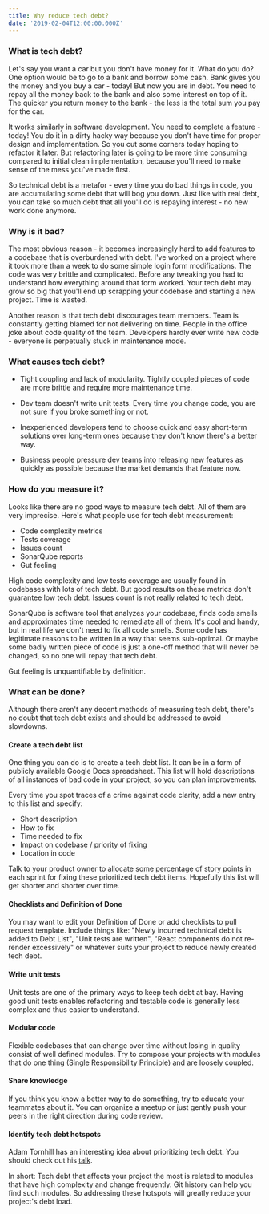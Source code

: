 ```yaml
---
title: Why reduce tech debt?
date: '2019-02-04T12:00:00.000Z'
---
```


### What is tech debt?

Let's say you want a car but you don't have money for it. What do you do? One option would be to go to a bank and borrow some cash. Bank gives you the money and you buy a car - today! But now you are in debt. You need to repay all the money back to the bank and also some interest on top of it. The quicker you return money to the bank - the less is the total sum you pay for the car.

It works similarly in software development. You need to complete a feature - today! You do it in a dirty hacky way because you don't have time for proper design and implementation. So you cut some corners today hoping to refactor it later. But refactoring later is going to be more time consuming compared to initial clean implementation, because you'll need to make sense of the mess you've made first.

So technical debt is a metafor - every time you do bad things in code, you are accumulating some debt that will bog you down. Just like with real debt, you can take so much debt that all you'll do is repaying interest - no new work done anymore.

### Why is it bad?

The most obvious reason - it becomes increasingly hard to add features to a codebase that is overburdened with debt. I've worked on a project where it took more than a week to do some simple login form modifications. The code was very brittle and complicated. Before any tweaking you had to understand how everything around that form worked. Your tech debt may grow so big that you'll end up scrapping your codebase and starting a new project. Time is wasted.

Another reason is that tech debt discourages team members. Team is constantly getting blamed for not delivering on time. People in the office joke about code quality of the team. Developers hardly ever write new code - everyone is perpetually stuck in maintenance mode.

### What causes tech debt?

- Tight coupling and lack of modularity. Tightly coupled pieces of code are more brittle and require more maintenance time.

- Dev team doesn't write unit tests. Every time you change code, you are not sure if you broke something or not.

- Inexperienced developers tend to choose quick and easy short-term solutions over long-term ones because they don't know there's a better way.

- Business people pressure dev teams into releasing new features as quickly as possible because the market demands that feature now.

### How do you measure it?

Looks like there are no good ways to measure tech debt. All of them are very imprecise. Here's what people use for tech debt measurement:

- Code complexity metrics
- Tests coverage
- Issues count
- SonarQube reports
- Gut feeling

High code complexity and low tests coverage are usually found in codebases with lots of tech debt. But good results on these metrics don't guarantee low tech debt. Issues count is not really related to tech debt.

SonarQube is software tool that analyzes your codebase, finds code smells and approximates time needed to remediate all of them. It's cool and handy, but in real life we don't need to fix all code smells. Some code has legitimate reasons to be written in a way that seems sub-optimal. Or maybe some badly written piece of code is just a one-off method that will never be changed, so no one will repay that tech debt.

Gut feeling is unquantifiable by definition.

### What can be done?

Although there aren't any decent methods of measuring tech debt, there's no doubt that tech debt exists and should be addressed to avoid slowdowns.

#### Create a tech debt list

One thing you can do is to create a tech debt list. It can be in a form of publicly available Google Docs spreadsheet. This list will hold descriptions of all instances of bad code in your project, so you can plan improvements.

Every time you spot traces of a crime against code clarity, add a new entry to this list and specify:

- Short description
- How to fix
- Time needed to fix
- Impact on codebase / priority of fixing
- Location in code

Talk to your product owner to allocate some percentage of story points in each sprint for fixing these prioritized tech debt items. Hopefully this list will get shorter and shorter over time.

#### Checklists and Definition of Done

You may want to edit your Definition of Done or add checklists to pull request template. Include things like: "Newly incurred technical debt is added to Debt List", "Unit tests are written", "React components do not re-render excessively" or whatever suits your project to reduce newly created tech debt.

#### Write unit tests

Unit tests are one of the primary ways to keep tech debt at bay. Having good unit tests enables refactoring and testable code is generally less complex and thus easier to understand.

#### Modular code

Flexible codebases that can change over time without losing in quality consist of well defined modules. Try to compose your projects with modules that do one thing (Single Responsibility Principle) and are loosely coupled.

#### Share knowledge

If you think you know a better way to do something, try to educate your teammates about it. You can organize a meetup or just gently push your peers in the right direction during code review.

#### Identify tech debt hotspots

Adam Tornhill has an interesting idea about prioritizing tech debt. You should check out his [talk](https://youtu.be/SdUewLCHWvU).

In short: Tech debt that affects your project the most is related to modules that have high complexity and change frequently. Git history can help you find such modules. So addressing these hotspots will greatly reduce your project's debt load.
